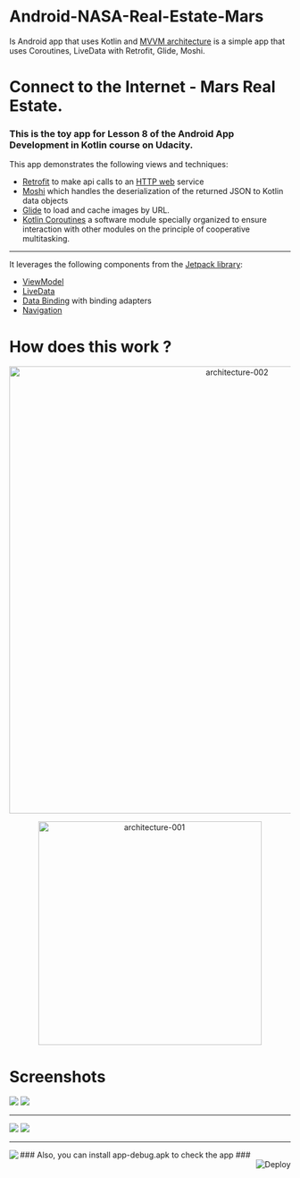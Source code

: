 # Android-NASA-Real-Estate-Mars
Is Android app that uses Kotlin and [MVVM architecture](https://blog.mindorks.com/mvvm-architecture-android-tutorial-for-beginners-step-by-step-guide) is a simple app that uses Coroutines, LiveData with Retrofit, Glide, Moshi.
# Connect to the Internet - Mars Real Estate.
### This is the toy app for Lesson 8 of the Android App Development in Kotlin course on Udacity.

This app demonstrates the following views and techniques:

- [Retrofit](https://square.github.io/retrofit/) to make api calls to an [HTTP web](https://mars.udacity.com/) service
- [Moshi](https://github.com/square/moshi) which handles the deserialization of the returned JSON to Kotlin data objects
- [Glide](https://bumptech.github.io/glide/) to load and cache images by URL.
- [Kotlin Coroutines](https://kotlinlang.org/docs/coroutines-overview.html) a software module specially organized to ensure interaction with other modules on the principle of cooperative multitasking.
____
It leverages the following components from the [Jetpack library](https://developer.android.com/jetpack):
- [ViewModel](https://developer.android.com/topic/libraries/architecture/viewmodel)
- [LiveData](https://square.github.io/retrofit/)
- [Data Binding](https://developer.android.com/topic/libraries/data-binding/) with binding adapters
- [Navigation](https://developer.android.com/guide/navigation)


# How does this work ?

<p align="center">
<img src="Screenshots/architecture-002.png" alt="architecture-002" width="800">
</p>
<p align="center">
<img src="Screenshots/architecture-001 .png" alt="architecture-001" width="400">
</p>

# Screenshots 

![](Screenshots/000.png)
![](Screenshots/001.png)
____
![](Screenshots/002.png)
![](Screenshots/003.png)
____
<img align="left" src="https://cloud.githubusercontent.com/assets/532272/21507867/3376e9fe-cc4a-11e6-9350-7ec4f680da36.gif">
### Also, you can install app-debug.apk to check the app ###
<br clear="left"/>
<a href="https://heroku.com/deploy">
  <img  align="right"  src="https://www.herokucdn.com/deploy/button.svg" alt="Deploy">
</a>
